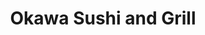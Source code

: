 ---
layout: place
title: "Okawa Sushi and Grill"
permalink: /california/modesto/okawa-sushi-and-grill.html
stateAbbr: CA
stateName: California
cityName: Modesto
seo:
  name: "Okawa Sushi and Grill"
  type: Restaurant
  links: https://www.okawasushigrill.com/
description: "Looking for sushi in Modesto, California? Check out Okawa Sushi and Grill for a delightful Japanese dining experience. Enjoy a variety of sushi and other dis..."
place_id: ChIJ4SMBCnpXkIARO0rSHY3Q0QE
photos:
  - name: >-
      places/ChIJ4SMBCnpXkIARO0rSHY3Q0QE/photos/AeeoHcKb8dxq46BnQtYWYQEDcZrFatObPylT6VmfaKST9LtQ-XYgC53hpSlup5SZ_YP_2C2j5e2nSews6HfCz3gHZS9uksoJVEpzBEkNAIUkCS63n54kP8pMvv6ipHWmlzb9G9ENqqbI0AbMUpEKJUsbenyk_uToxpedrLq0PsZSNqHdvD348LIOLm4hIyxijR922E4IapPZv6vMwt6Tw_19W-eHCvQQWrZNKFlo9hH7cIngD-PCvhiLoHSiGZaSUmXHNjbHzcIgm16Z_OdsGx_LHN85LaRHdYxvYjdflOCBHHz_HDOxOFE2AVdg6ub4-5DFp_dZhgKknH-yex5cS3LgF0xdXm184wf3K0nhvtxMpKtH5Ubhm6qc_ePBfJkj-j-Tszt1B7f-zyY10XqxtJoNFKbaQP93xbUJSoR1DpQpjZDH1Og
    widthPx: 4080
    heightPx: 3072
    authorAttributions:
      - displayName: Papa Travels (Bazenga)
        uri: https://maps.google.com/maps/contrib/117119925894794980562
        photoUri: >-
          https://lh3.googleusercontent.com/a/ACg8ocIqelKr0VblpHmYjRhfShSJRD-cTOERtwASvmauwBRzqjnY2Q=s100-p-k-no-mo
    flagContentUri: >-
      https://www.google.com/local/imagery/report/?cb_client=maps_api_places.places_api&image_key=!1e10!2sCIHM0ogKEICAgIDuoPPjyQE&hl=en-US
    googleMapsUri: >-
      https://www.google.com/maps/place//data=!3m4!1e2!3m2!1sCIHM0ogKEICAgIDuoPPjyQE!2e10!4m2!3m1!1s0x8090577a0a0123e1:0x1d1d08d1dd24a3b
  - name: >-
      places/ChIJ4SMBCnpXkIARO0rSHY3Q0QE/photos/AeeoHcJTQlS928vzWxOiU9jlrUxGcLV0HT_YH6nMu_epl5bpGSljqjMTpiVa1JXks8aJ5ZwaQbYCBPYkW4lMPAffTfI2sH_3uLUpwm4W-zLNDx_QvNtZEEjiC6WlM2DfLIgD-dncK7v0CHPCfpdv6xqKyDw8OuTex_Mjx8vKk9Eivh9XnTvuN5uxk1Ij-m_0bh-gj5FafB3r6hgPjiWgwabMcB4OZQ4KnhUq_Lq7WwCwJyov8kKrI_4OUq1A6HRR0iM1omNHM5DdoLaWk6HuHz8sR_0x9ifs__fLhE__wTK0YR1f65btFwivC58cnCQorqmYUfnpdJAFwWgQlniQNyrAjagySZx9TaMz-O0EyDn3gBYeBTO3FTlX6hXljhqZk91oAVY9YgZeQoORCj7I93B4XHPJNqIX5bIfnsWLwxZehr46HO7j
    widthPx: 1000
    heightPx: 667
    authorAttributions:
      - displayName: Johnson Zheng
        uri: https://maps.google.com/maps/contrib/117468281911488303352
        photoUri: >-
          https://lh3.googleusercontent.com/a-/ALV-UjUpkvsv_YBnvm3mVPYG44hOcnfojRp2wGs5CErSnlRBWH7mQIE=s100-p-k-no-mo
    flagContentUri: >-
      https://www.google.com/local/imagery/report/?cb_client=maps_api_places.places_api&image_key=!1e10!2sCIHM0ogKEICAgIDux-fcywE&hl=en-US
    googleMapsUri: >-
      https://www.google.com/maps/place//data=!3m4!1e2!3m2!1sCIHM0ogKEICAgIDux-fcywE!2e10!4m2!3m1!1s0x8090577a0a0123e1:0x1d1d08d1dd24a3b
  - name: >-
      places/ChIJ4SMBCnpXkIARO0rSHY3Q0QE/photos/AeeoHcI1XlBhFtUXLdTnRbnCYGnOnKdK72SYqp-mh6jgjMnD6GC2m1PEEtUuehaj19VMWgfilqBXt6z5RxKSZx4tvzDkH05pHUcdFKd9K6-IEKPhpVl9h9Ay5oXBxx8JrwPXdZJveV0b8WSdp0IA_2HS4JYrNcQT_1yO_2Eu27S2Xg85J1PlQzPAVlWi95lFKVmOeOm-wntfy93b56OtAtvl-ZX3CXuy5B-XpAdFONriVj0rzPRjS6-4V7sBKTxKe_kZ0UM6nIZWc-DNolImxysTrcHV6YHGdT2UqHM6xxStykcSSeggsuZ6aBpkH86MIbz1FlzOHAnU2phcpzIw3dBupHOFvgObuAB6NbHDhL_35WfdzfYgzswXjRxm16WUcKJAe9w5pnwNt0DT0Mx_jj99Md4hvacKhEJ18nEPkwqFKAHNeB8
    widthPx: 2560
    heightPx: 1707
    authorAttributions:
      - displayName: Johnson Zheng
        uri: https://maps.google.com/maps/contrib/117468281911488303352
        photoUri: >-
          https://lh3.googleusercontent.com/a-/ALV-UjUpkvsv_YBnvm3mVPYG44hOcnfojRp2wGs5CErSnlRBWH7mQIE=s100-p-k-no-mo
    flagContentUri: >-
      https://www.google.com/local/imagery/report/?cb_client=maps_api_places.places_api&image_key=!1e10!2sCIHM0ogKEICAgIDux7f4xQE&hl=en-US
    googleMapsUri: >-
      https://www.google.com/maps/place//data=!3m4!1e2!3m2!1sCIHM0ogKEICAgIDux7f4xQE!2e10!4m2!3m1!1s0x8090577a0a0123e1:0x1d1d08d1dd24a3b
  - name: >-
      places/ChIJ4SMBCnpXkIARO0rSHY3Q0QE/photos/AeeoHcJTzAvaitisvfiAkydR53dXPaP-1gCA9crT4P3kHG_YwzvdgQK-zefzJeI2Jim7-uyR5Cw-0_dRv3Xtdc6CcjsvxD53RpoECLOTFSQpxNXfNm7OjUOPCIlXjC5A24j_lSfsIYBlY32FBkVfkOr7_jlbHuH07jniNdJg9sNWEdhUu9jLT7PFqAJShkk17gh8selS8S2WlQwFAnvB1sGXanRebEaP_guCASyL6z0aNDSAaeVRqe8hr6pzplqxLTYcN7MFQYER98xKU1nN2wRUugqN9JJv8H2KJQR-uSpaAwumC9IUcQ2Eg9OWxUCF0NJT3x9-PBNcPD9DccP_8GEEEf1BmKh6M5uZcV1-hCg1rg9SslNl27jmxs01R0Io4cwQm9haLZgdn7xL_aO_xC42zrWK51O8m9SlQVidUhfX5HM
    widthPx: 3024
    heightPx: 4032
    authorAttributions:
      - displayName: Carolyn L
        uri: https://maps.google.com/maps/contrib/111014092110148529607
        photoUri: >-
          https://lh3.googleusercontent.com/a-/ALV-UjWGVtjTPt5NXXVRGS86Jjl6aTLCq05wBoMCFOwYxx5eXbSw86rN=s100-p-k-no-mo
    flagContentUri: >-
      https://www.google.com/local/imagery/report/?cb_client=maps_api_places.places_api&image_key=!1e10!2sCIHM0ogKEICAgIDz3Z_rBw&hl=en-US
    googleMapsUri: >-
      https://www.google.com/maps/place//data=!3m4!1e2!3m2!1sCIHM0ogKEICAgIDz3Z_rBw!2e10!4m2!3m1!1s0x8090577a0a0123e1:0x1d1d08d1dd24a3b
  - name: >-
      places/ChIJ4SMBCnpXkIARO0rSHY3Q0QE/photos/AeeoHcI4wJwe0gl8BMSsRNns08W-a-BxpdWKg0ZgdorQMaz59HqHmITUnT0mkDvj1NaP-lp2CDiqrHzPzLs0R1PxdeMFfoxg801PPcj6pYeuhNIDrirn6hUDDpaE-SNWOoCPV8WX0ib39uOE1Qxp--k7aiHJAeXW_w1HV1qvLkjDZl3w4hISAihiWiQEVlsPpxKfXb8bM7Uno9lhaluLAJCcghrc8uK3CXfqMhM3LVQVWUtwf0o1bef_eO0oRTnQVrnrDVkYocqiBkGYI7epEBzm6VlNSnzd4c3Mtpk9OfrR_97g8Wq_TKVf2amhfMfsfzYuQWOP5Kh8ge1kjYhmFuCuccIbLfZXRM6iRSZ-IY5qAn6zNg_2N8zPP_BSG-Vro4WONqi28KWhMu0Z0QnyOYyiW78sX2vWL_YsA7PiWtEmwW3cjbg
    widthPx: 4032
    heightPx: 3024
    authorAttributions:
      - displayName: Jeff Garcia
        uri: https://maps.google.com/maps/contrib/111663106020119462757
        photoUri: >-
          https://lh3.googleusercontent.com/a-/ALV-UjV-RUjG2KfTEYmRYf4TGZfwa-IeacWY6w9k9N89lH6BFZHp8yJ2=s100-p-k-no-mo
    flagContentUri: >-
      https://www.google.com/local/imagery/report/?cb_client=maps_api_places.places_api&image_key=!1e10!2sCIHM0ogKEICAgMCw5rPumwE&hl=en-US
    googleMapsUri: >-
      https://www.google.com/maps/place//data=!3m4!1e2!3m2!1sCIHM0ogKEICAgMCw5rPumwE!2e10!4m2!3m1!1s0x8090577a0a0123e1:0x1d1d08d1dd24a3b
  - name: >-
      places/ChIJ4SMBCnpXkIARO0rSHY3Q0QE/photos/AeeoHcL53hanL-ouszasQ4PRunzyeeSvMv917ZgjzDDGE4svVVAy4Dt68lo5vF84NsyQynVpnwZNmB4Vz9kXsqLQfoUcSsha_EaWzQ0MbzvQ3z47Swm95iGmDQM7YRWGaqrhYDsQg74dTPc56CtJDW0qKEJqCJuCdRdT8KItKU14HmEYuMx3EwA-AKYrKdOauXY7PalMMqThcaWFxB2WjwLHRVROHoC79TpqTi6ScmPcR3GNNlaVcaAvnRiew04rdpdnopd1ES4SsgQuKsdCiiEZkfinyhj4hRup1WTgNEzPvHHuWENd6hwXnpAUAzSlrJmnsSI0-VJPE9IzpW0Y4z-HXp-W1N-pITZEUpRVzrAANOHOAexU5rgdkdtf3TeQBiQVNnvPRQtgxLaaZZpp3oRPBDDlTPEC5tiE42nS_k_YJX9u-sR2
    widthPx: 1170
    heightPx: 778
    authorAttributions:
      - displayName: XIAOMIN Lin
        uri: https://maps.google.com/maps/contrib/109935321118248349530
        photoUri: >-
          https://lh3.googleusercontent.com/a/ACg8ocICB_IHky1kcseGryKtxP1isSiQevoYhr22hMhW4AkzCqYlVQ=s100-p-k-no-mo
    flagContentUri: >-
      https://www.google.com/local/imagery/report/?cb_client=maps_api_places.places_api&image_key=!1e10!2sCIHM0ogKEICAgICx-tfQ-QE&hl=en-US
    googleMapsUri: >-
      https://www.google.com/maps/place//data=!3m4!1e2!3m2!1sCIHM0ogKEICAgICx-tfQ-QE!2e10!4m2!3m1!1s0x8090577a0a0123e1:0x1d1d08d1dd24a3b
  - name: >-
      places/ChIJ4SMBCnpXkIARO0rSHY3Q0QE/photos/AeeoHcIUYEcGN9QmSrG7-coYEvilKyQTOIaDoTjpnNd_bX0GO3Ut--41nJRfYNQrputzRJ3Lck6JDqmXcuyUmSO0rPFH5s3WaO9xtJUdAtYR_DOtEWeYWiw8YUt1N-jztKxYcxa0iwWs4Jm7t65tRP14KynzlyuCVb7VlVJxHO9Pplt6M4Qe8wYC34VFA08U4DtpXssVIEbckp01I2lgl3a4yQFDgX0KS_5inzqml4QLqVlpF2q5nMwsyMct2sAzQd-XCnP7KOVLrYxio4cn2laYvehZ8z7YzB0aIbJepGsexXppKby_MEpMmcn8rJSHLFStXtoTrMeQktPO8-EfauPrlEV1Fi1JCABlDbXB_QwQn-dLA57I5ARaMJ5Lbxi09_EAvPAzCTxLrsJuDuJ5R2jWQy19Wfrqa2H8_NwDqte_kVWYVg
    widthPx: 3000
    heightPx: 4000
    authorAttributions:
      - displayName: Lena Lopez
        uri: https://maps.google.com/maps/contrib/108975573064642999946
        photoUri: >-
          https://lh3.googleusercontent.com/a/ACg8ocKqtHZHfildRDDa37AFLn07esLJW0YmVrIx0KmVuCrzp_w7Mg=s100-p-k-no-mo
    flagContentUri: >-
      https://www.google.com/local/imagery/report/?cb_client=maps_api_places.places_api&image_key=!1e10!2sCIHM0ogKEICAgICXuMWDGQ&hl=en-US
    googleMapsUri: >-
      https://www.google.com/maps/place//data=!3m4!1e2!3m2!1sCIHM0ogKEICAgICXuMWDGQ!2e10!4m2!3m1!1s0x8090577a0a0123e1:0x1d1d08d1dd24a3b
  - name: >-
      places/ChIJ4SMBCnpXkIARO0rSHY3Q0QE/photos/AeeoHcJnpJITsNXBFuYR2NGFgAdYZFj_Abl-HVKjIWVbinEZkNzUEJODyi9KCMtA-JSLAD-xr8v-vnr70a9w78SPjY_IBUajd9HdBY4o0UnNMFKn9SMAchQZNMVdeKlHuUG9zto_9ONQqpfQv3625I4YPhkpwdmZaikO-H0CQkIX9hSIUyXnSMOZi9klwo-t6VUlmN0i_1X_lGQzPbdx4WRFTD6yJEFMMVtkZLSoPIfiAcoC4vocPr3BPieFlaSFB-Y1cn5B6qK-RlZqkkFT-IVipmWlCGmayXwryQGXd1LsoB6kZaZ9DZMe2sNtU6f2D1Er0fyBJFuUcaEQFYdXPqs2jnV_TXC6qIENY_i96so0mVjT6WauwpU8XNLFKt1ILTHTYbwb033ZEw3md-qo41mR7NhGStwXOY4l6I6veEez-sAGOv8-
    widthPx: 1000
    heightPx: 641
    authorAttributions:
      - displayName: Johnson Zheng
        uri: https://maps.google.com/maps/contrib/117468281911488303352
        photoUri: >-
          https://lh3.googleusercontent.com/a-/ALV-UjUpkvsv_YBnvm3mVPYG44hOcnfojRp2wGs5CErSnlRBWH7mQIE=s100-p-k-no-mo
    flagContentUri: >-
      https://www.google.com/local/imagery/report/?cb_client=maps_api_places.places_api&image_key=!1e10!2sCIHM0ogKEICAgIDux7eYvgE&hl=en-US
    googleMapsUri: >-
      https://www.google.com/maps/place//data=!3m4!1e2!3m2!1sCIHM0ogKEICAgIDux7eYvgE!2e10!4m2!3m1!1s0x8090577a0a0123e1:0x1d1d08d1dd24a3b
  - name: >-
      places/ChIJ4SMBCnpXkIARO0rSHY3Q0QE/photos/AeeoHcK9PU4SXBpSBsjnZ8iftQJ_ObcrwnUnkRsps8sVMjP5OPAQToxmHPKBxGNZ2rTbc2p9lTECr0SjVc-0jjnkcSdKmwLx93rNV1jV6HDgDD96rvFVDK9tcQXb2imizwBd1HEo7uMdrtBfz7ebcn9bOY-YPZ8rX3rQGuXkV-FNhuYmhurnq4eTiJd7-4DmyJMm21Ia1hmsCpfja_GOhrymdPiRsElr2IinjzdU4GDxhs9kWsMFzdRgKTT9FShjZEahlO8TRZ4ExfCSclFb2-gPs-sHwupW7zxqM9Ojw0YaEEw880jAzFe0jVZOJOsMewNbOrBfttIT2tEXRBkW-HZ40Zei9U5236pY3vaRJAuO4nPANUr_CSzJy-Xf3f3RqsaF6sjHcJx5_Tu5Ns0EvL9c1aZXphHbItUU7kp3f7Yfg64LRD14
    widthPx: 3072
    heightPx: 4080
    authorAttributions:
      - displayName: Roberto
        uri: https://maps.google.com/maps/contrib/106808662805982948967
        photoUri: >-
          https://lh3.googleusercontent.com/a/ACg8ocKgeTXpF9PCceoGghvp3Dg1QQEWxRWvhJEDhxhaQ9wsg2oY=s100-p-k-no-mo
    flagContentUri: >-
      https://www.google.com/local/imagery/report/?cb_client=maps_api_places.places_api&image_key=!1e10!2sCIHM0ogKEICAgID_sLvokQE&hl=en-US
    googleMapsUri: >-
      https://www.google.com/maps/place//data=!3m4!1e2!3m2!1sCIHM0ogKEICAgID_sLvokQE!2e10!4m2!3m1!1s0x8090577a0a0123e1:0x1d1d08d1dd24a3b
  - name: >-
      places/ChIJ4SMBCnpXkIARO0rSHY3Q0QE/photos/AeeoHcIesUR3vt15mLPS3GEYhEMJcEx72SkFg7wCmdOoc-LO6h_RrRkYyAZjl0KDo895m4aNDKAHC1ai9OuVQc4EfUCgU3UgXUY_TWzHbOCnkHrvkTTNbPH451cYFmJYcyEw5XGB7OeOsV8M_TY-a-jv-FfFVdW2Kl-WnE7j5KJkE9PHIkaq_yBmYJBuV3hUlrMrnPKFfEr8UJbrsF9hl7SzNtXMeBsuAM6KoRZcxHdhU-06wH-WsWhiMo8CZj1mZn8FjKZXYdJpE1lie_FpsaxStwmg5_JuACcT8XCPDscZjjtt_GtFFmJKlHoOx7e3ZU_3LfJjoT0H3-_4KNY_0E-wO0i874Jv26LMnArj5gWD2YdoyM5IMCSDfVda1gxXE3grH-I9IDte_xkcLi1lhEGmSvSErj53h8kZFXM2WIb2KMf2ZJlu
    widthPx: 4032
    heightPx: 3024
    authorAttributions:
      - displayName: Diego Giovanny Rajpop ajpop
        uri: https://maps.google.com/maps/contrib/106155589604171962977
        photoUri: >-
          https://lh3.googleusercontent.com/a-/ALV-UjW7OBTz1-8sL78vI4tSNxNft4WGEwgoOz49YTBXqW7bjAGuNsls=s100-p-k-no-mo
    flagContentUri: >-
      https://www.google.com/local/imagery/report/?cb_client=maps_api_places.places_api&image_key=!1e10!2sCIHM0ogKEICAgID9ycKS0wE&hl=en-US
    googleMapsUri: >-
      https://www.google.com/maps/place//data=!3m4!1e2!3m2!1sCIHM0ogKEICAgID9ycKS0wE!2e10!4m2!3m1!1s0x8090577a0a0123e1:0x1d1d08d1dd24a3b
address: '3401 Oakdale Rd #600, Modesto, CA 95355, USA'
street: '3401 Oakdale Rd #600'
city: Modesto
state: CA
zip: '95355'
country: USA
neighborhood: null
latitude: '37.687928'
longitude: '-120.959619'
accessibility_options:
  wheelchairAccessibleParking: true
  wheelchairAccessibleEntrance: true
  wheelchairAccessibleRestroom: true
  wheelchairAccessibleSeating: true
business_status: OPERATIONAL
name: Okawa Sushi and Grill
google_maps_links:
  directionsUri: >-
    https://www.google.com/maps/dir//''/data=!4m7!4m6!1m1!4e2!1m2!1m1!1s0x8090577a0a0123e1:0x1d1d08d1dd24a3b!3e0
  placeUri: https://maps.google.com/?cid=131115168679742011
  writeAReviewUri: >-
    https://www.google.com/maps/place//data=!4m3!3m2!1s0x8090577a0a0123e1:0x1d1d08d1dd24a3b!12e1
  reviewsUri: >-
    https://www.google.com/maps/place//data=!4m4!3m3!1s0x8090577a0a0123e1:0x1d1d08d1dd24a3b!9m1!1b1
  photosUri: >-
    https://www.google.com/maps/place//data=!4m3!3m2!1s0x8090577a0a0123e1:0x1d1d08d1dd24a3b!10e5
primary_type: Sushi Restaurant
opening_hours:
  regular: null
  current: null
secondary_opening_hours:
  regular:
    weekdayDescriptions: null
    type: null
  current:
    weekdayDescriptions: null
    type: null
phone: (209) 567-2966
price_level: null
price_range: $20 &ndash; $30
rating: '4.4'
rating_count: 185
website: https://www.okawasushigrill.com/
reviews: null
parking_options: null
payment_options: null
allow_dogs: null
curbside_pickup: null
delivery: null
dine_in: null
good_for_children: null
good_for_groups: null
good_for_sports: null
live_music: null
menu_for_children: null
outdoor_seating: null
reservable: null
restroom: null
serves_beer: null
serves_breakfast: null
serves_brunch: null
serves_cocktails: null
serves_coffee: null
serves_dinner: null
serves_dessert: null
serves_lunch: null
serves_vegetarian_food: null
serves_wine: null
takeout: null
summary: null

---
